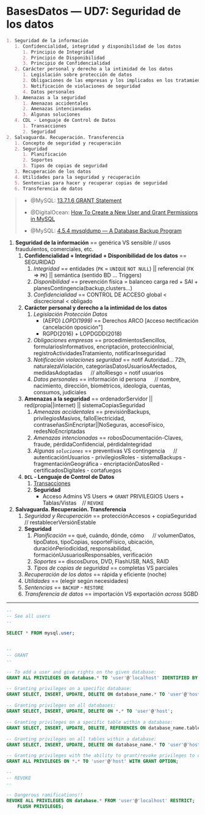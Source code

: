# BasesDatos — UD7: Seguridad de los datos

```markdown
1. Seguridad de la información
   1. Confidencialidad, integridad y disponibilidad de los datos
      1. Principio de Integridad
      2. Principio de Disponibilidad
      3. Principio de Confidencialidad
   2. Carácter personal y derecho a la intimidad de los datos
      1. Legislación sobre protección de datos
      2. Obligaciones de las empresas y los implicados en los tratamientos
      3. Notificación de violaciones de seguridad
      4. Datos personales
   3. Amenazas a la seguridad
      1. Amenazas accidentales
      2. Amenazas intencionadas
      3. Algunas soluciones
   4. CDL - Lenguaje de Control de Datos
      1. Transacciones
      2. Seguridad
2. Salvaguarda. Recuperación. Transferencia
   1. Concepto de seguridad y recuperación
   2. Seguridad
      1. Planificación
      2. Soportes
      3. Tipos de copias de seguridad
   3. Recuperación de los datos
   4. Utilidades para la seguridad y recuperación
   5. Sentencias para hacer y recuperar copias de seguridad
   6. Transferencia de datos
```

> - @MySQL: [13.7.1.6 GRANT Statement](https://dev.mysql.com/doc/refman/8.0/en/grant.html)
>
> - @DigitalOcean: [How To Create a New User and Grant Permissions in MySQL](https://www.digitalocean.com/community/tutorials/how-to-create-a-new-user-and-grant-permissions-in-mysql)
> 
> - @MySQL: [4.5.4 mysqldump — A Database Backup Program](https://dev.mysql.com/doc/refman/8.0/en/mysqldump.html)

1. **Seguridad de la información** == genérica VS sensible // usos fraudulentos, comerciales, etc.
   1. **Confidencialidad + Integridad + Disponibilidad de los datos** == SEGURIDAD
      1. *Integridad* == entidades (`PK` = `UNIQUE` `NOT NULL`) || referencial (`FK` => `PK`) || semántica (sentido BD ... Triggers)
      2. *Disponibilidad* == prevención física = balanceo carga red + SAI + planesContingencia(backup,clusters...)
      3. *Confidencialidad* == CONTROL DE ACCESO global < discrecional < obligado
   2. **Carácter personal y derecho a la intimidad de los datos**
      1. *Legislación Protección Datos*
          - (AEPD) *LOPD(1999)* == Derechos ARCO [`A`cceso `R`ectificación `C`ancelación `O`posición"]
          - RGPD(2016) + LOPDGDD(2018)
      2. *Obligaciones empresas* == procedimientosSencillos, formulariosInformativos, encriptación, protecciónInicial, registroActividadesTratamiento, notificarInseguridad
      3. *Notificación violaciones seguridad* == notif Autoridad... 72h, naturalezaViolación, categoríasDatosUsuariosAfectados, medidasAdoptadas &emsp; // altoRiesgo = notif usuarios 
      4. *Datos personales* == información id persona &emsp; // nombre, nacimiento, dirección, biométricos, ideología, cuentas, consumos, judiciales
   3. **Amenazas a la seguridad** == ordenadorServidor || red(propia||internet) || sistemaCopiasSeguridad
      1. *Amenazas accidentales* == previsiónBackups, privilegiosMasivos, falloElectricidad, contraseñasSinEncriptar||NoSeguras, accesoFísico, redesNoEncriptadas
      2. *Amenazas intencionadas* == robosDocumentación-Claves, fraude, pérdidaConfidencial, pérdidaIntegridad
      3. *Algunas `soluciones`* == preventivas VS contingencia &emsp; // autenticaciónUsuarios - privilegiosRoles - sistemaBackups - fragmentaciónGeográfica - encriptaciónDatosRed - certificadosDigitales - cortafuegos
   4. **`DCL` - Lenguaje de Control de Datos**  
      1. [Transacciones](/BasesDatos/UD5-EdicionDatos/)
      2. **Seguridad**
          - Acceso Admins VS Users => `GRANT` PRIVILEGIOS Users + Tablas/Vistas &ensp; // `REVOKE`
2. **Salvaguarda. Recuperación. Transferencia**
   1. *Seguridad y Recuperación* == protecciónAccesos + copiaSeguridad // restablecerVersiónEstable
   2. **Seguridad**
      1. *Planificación* == qué, cuándo, dónde, cómo &emsp; // volumenDatos, tipoDatos, tipoCopias, soporteFísico, ubicación, duraciónPeriodicidad, responsabilidad, formaciónUusuariosResponsables, verificación
      2. *Soportes* == discosDuros, DVD, FlashUSB, NAS, RAID
      3. *Tipos de copias de seguridad* == completas VS parciales
   3. *Recuperación de los datos* == rápida y eficiente (noche)
   4. *Utilidades* == (elegir según necesidades)
   5. *Sentencias* == `BACKUP` - `RESTORE`
   6. *Transferencia de datos* == importación VS exportación *across* SGBD


---

```sql
--
-- See all users
-- 

SELECT * FROM mysql.user;


--
-- GRANT
--

-- To add a user and give rights on the given database:
GRANT ALL PRIVILEGES ON database.* TO 'user'@'localhost' IDENTIFIED BY 'password' WITH GRANT OPTION;

-- Granting privileges on a specific database:
GRANT SELECT, INSERT, UPDATE, DELETE ON database_name.* TO 'user'@'host';

-- Granting privileges on all databases:
GRANT SELECT, INSERT, UPDATE, DELETE ON *.* TO 'user'@'host';

-- Granting privileges on a specific table within a database:
GRANT SELECT, INSERT, UPDATE, DELETE, REFERENCES ON database_name.table_name TO 'user'@'host';

-- Granting privileges on all tables within a database:
GRANT SELECT, INSERT, UPDATE, DELETE ON database_name.* TO 'user'@'host';

-- Granting privileges with the ability to grant/revoke privileges to other users:
GRANT ALL PRIVILEGES ON *.* TO 'user'@'host' WITH GRANT OPTION;

--
-- REVOKE
--

-- Dangerous ramifications!!
REVOKE ALL PRIVILEGES ON database.* FROM 'user'@'localhost' RESTRICT;
    FLUSH PRIVILEGES;
